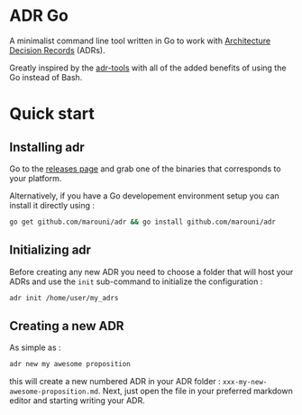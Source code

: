 # ADR Go
A minimalist command line tool written in Go to work with [Architecture Decision Records](http://thinkrelevance.com/blog/2011/11/15/documenting-architecture-decisions) (ADRs).

Greatly inspired by the [adr-tools](https://github.com/npryce/adr-tools) with all of the added benefits of using the Go instead of Bash.

# Quick start
## Installing adr
Go to the [releases page](https://github.com/marouni/adr/releases) and grab one of the binaries that corresponds to your platform.

Alternatively, if you have a Go developement environment setup you can install it directly using :
```bash
go get github.com/marouni/adr && go install github.com/marouni/adr
```


## Initializing adr
Before creating any new ADR you need to choose a folder that will host your ADRs and use the `init` sub-command to initialize the configuration :

```bash
adr init /home/user/my_adrs
```

## Creating a new ADR

As simple as :
```bash
adr new my awesome proposition
```
this will create a new numbered ADR in your ADR folder :
`xxx-my-new-awesome-proposition.md`.
Next, just open the file in your preferred markdown editor and starting writing your ADR.

